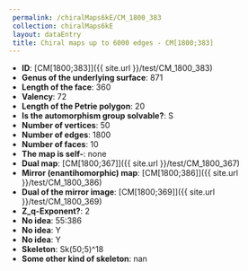 ```yaml
--- 
 permalink: /chiralMaps6kE/CM_1800_383 
 collection: chiralMaps6kE
 layout: dataEntry
 title: Chiral maps up to 6000 edges - CM[1800;383]
---
```


- **ID**: [CM[1800;383]]({{ site.url }}/test/CM_1800_383)
- **Genus of the underlying surface**: 871
- **Length of the face**: 360
- **Valency**: 72
- **Length of the Petrie polygon**: 20
- **Is the automorphism group solvable?**: S
- **Number of vertices**: 50
- **Number of edges**: 1800
- **Number of faces**: 10
- **The map is self-**: none
- **Dual map**: [CM[1800;367]]({{ site.url }}/test/CM_1800_367)
- **Mirror (enantihomorphic) map**: [CM[1800;386]]({{ site.url }}/test/CM_1800_386)
- **Dual of the mirror image**: [CM[1800;369]]({{ site.url }}/test/CM_1800_369)
- **Z_q-Exponent?**: 2
- **No idea**:  55:386
- **No idea**: Y
- **No idea**: Y
- **Skeleton**: Sk(50;5)^18
- **Some other kind of skeleton**: nan
